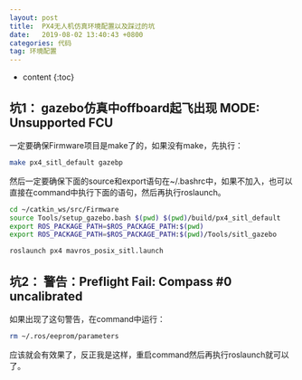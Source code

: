 ```yaml
---
layout: post
title:  PX4无人机仿真环境配置以及踩过的坑
date:   2019-08-02 13:40:43 +0800
categories: 代码
tag: 环境配置
---
```


* content
{:toc}

## 坑1： gazebo仿真中offboard起飞出现 MODE: Unsupported FCU

一定要确保Firmware项目是make了的，如果没有make，先执行：

```bash
make px4_sitl_default gazebp
```

然后一定要确保下面的source和export语句在~/.bashrc中，如果不加入，也可以直接在command中执行下面的语句，然后再执行roslaunch。

```bash
cd ~/catkin_ws/src/Firmware
source Tools/setup_gazebo.bash $(pwd) $(pwd)/build/px4_sitl_default
export ROS_PACKAGE_PATH=$ROS_PACKAGE_PATH:$(pwd)
export ROS_PACKAGE_PATH=$ROS_PACKAGE_PATH:$(pwd)/Tools/sitl_gazebo

roslaunch px4 mavros_posix_sitl.launch
```

## 坑2： 警告：Preflight Fail: Compass #0 uncalibrated

如果出现了这句警告，在command中运行：

```bash
rm ~/.ros/eeprom/parameters
```

应该就会有效果了，反正我是这样，重启command然后再执行roslaunch就可以了。
